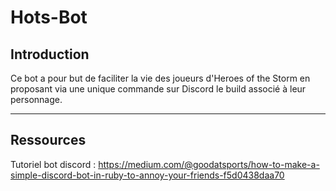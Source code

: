# Hots-Bot

## Introduction

Ce bot a pour but de faciliter la vie des joueurs d'Heroes of the Storm en proposant via une unique commande sur Discord le build associé à leur personnage.
____

## Ressources

Tutoriel bot discord : https://medium.com/@goodatsports/how-to-make-a-simple-discord-bot-in-ruby-to-annoy-your-friends-f5d0438daa70
